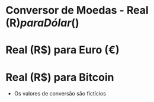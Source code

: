# Conversor de Moedas - Real (R$) para Dólar ($)
#                       Real (R$) para Euro (€)
#                       Real (R$) para Bitcoin

* Os valores de conversão são fictícios
